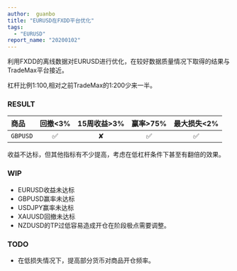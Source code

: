 ```yaml
---
author:  guanbo
title: "EURUSD在FXDD平台优化"
tags: 
  - "EURUSD"
report_name: "20200102"
---
```

利用FXDD的离线数据对EURUSD进行优化，在较好数据质量情况下取得的结果与TradeMax平台接近。

杠杆比例1:100,相对之前TradeMax的1:200少来一半。

### RESULT  

| 商品 | 回撤<3% | 15周收益>3% | 赢率>75% | 最大损失<2%|    
|:-|:-:|:-:|:-:|:-:|
| `GBPUSD` | &#9989; | &#10008;  | &#9989;  | &#9989;  |     

收益不达标，但其他指标有不少提高，考虑在低杠杆条件下甚至有翻倍的效果。

### WIP
- EURUSD收益未达标
- GBPUSD赢率未达标
- USDJPY赢率未达标
- XAUUSD回撤未达标
- NZDUSD的TP过低容易造成开仓在阶段极点需要调整。

### TODO
- 在低损失情况下，提高部分货币对商品开仓频率。
